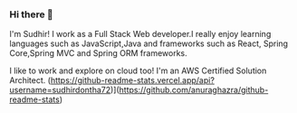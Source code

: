 ### Hi there 👋

I'm Sudhir! I work as a Full Stack Web developer.I really enjoy learning languages such as JavaScript,Java and frameworks such as React, Spring Core,Spring MVC and Spring ORM frameworks. 

I like to work and explore on cloud too! I'm an AWS Certified Solution Architect.
(https://github-readme-stats.vercel.app/api?username=sudhirdontha72)](https://github.com/anuraghazra/github-readme-stats)

